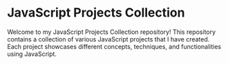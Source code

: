 # JavaScript Projects Collection

Welcome to my JavaScript Projects Collection repository! This repository contains a collection of various JavaScript projects that I have created. Each project showcases different concepts, techniques, and functionalities using JavaScript.